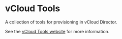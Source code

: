 vCloud Tools
============

A collection of tools for provisioning in vCloud Director.

See the [vCloud Tools website](http://gds-operations.github.io/vcloud-tools/) for more information.
